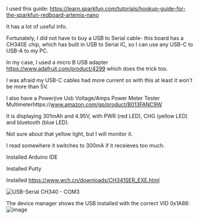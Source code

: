 I used this guide: https://learn.sparkfun.com/tutorials/hookup-guide-for-the-sparkfun-redboard-artemis-nano 

It has a lot of useful info. 

Fortunately, I did not have to buy a USB to Serial cable- this board has a CH340E chip, which has built in USB to Serial IC, so I can use any USB-C to USB-A to my PC. 

In my case, I  used a micro B USB adapter  https://www.adafruit.com/product/4299 which does the trick too.  

I was afraid my USB-C cables had more current so with this at least it won't be more than 5V.

I also have a Powerjive Usb Voltage/Amps Power Meter Tester Multimeterhttps://www.amazon.com/gp/product/B013FANC9W 

It is displaying 301mAh and 4.95V, with PWR (red LED), CHG (yellow LED) and bluetooth (blue LED).

Not sure about that yellow light, but I will monitor it. 

I read somewhere it switches to 300mA if it receieves too much. 

Installed Arduino IDE 

Installed Putty

Installed https://www.wch.cn/downloads/CH341SER_EXE.html 

![USB-Serial CH340 - COM3](https://user-images.githubusercontent.com/76194453/203090524-c6f2764a-8bbf-4cea-b5ac-d92d8e2326f2.PNG)

The device manager shows the USB installed with the correct VID 0x1A86:
![image](https://user-images.githubusercontent.com/76194453/203091125-bce6d4ee-8664-47f5-92ca-6530b9cedf5c.png)
